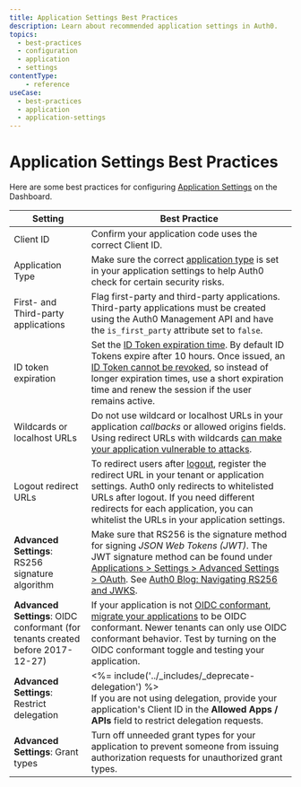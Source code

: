 ```yaml
---
title: Application Settings Best Practices
description: Learn about recommended application settings in Auth0.
topics:
  - best-practices
  - configuration
  - application
  - settings
contentType:
    - reference
useCase:
  - best-practices
  - application
  - application-settings
---
```

# Application Settings Best Practices

Here are some best practices for configuring [Application Settings](${manage_url}/#/applications) on the Dashboard.

| Setting | Best Practice |
| - | - |
| Client ID | Confirm your application code uses the correct Client ID. |
| Application Type | Make sure the correct [application type](/applications) is set in your application settings to help Auth0 check for certain security risks. |
| First- and Third-party applications | Flag first-party and third-party applications. Third-party applications must be created using the Auth0 Management API and have the `is_first_party` attribute set to `false`. |
| ID token expiration | Set the [ID Token expiration time](/tokens/id-tokens#token-lifetime). By default ID Tokens expire after 10 hours. Once issued, an [ID Token cannot be revoked](/tokens/guides/revoke-tokens), so instead of longer expiration times, use a short expiration time and renew the session if the user remains active. |
| Wildcards or localhost URLs | Do not use wildcard or localhost URLs in your application <dfn data-key="callback">callbacks</dfn> or allowed origins fields. Using redirect URLs with wildcards [can make your application vulnerable to attacks](https://www.owasp.org/index.php/Unvalidated_Redirects_and_Forwards_Cheat_Sheet). |
| Logout redirect URLs | To redirect users after [logout](/logout), register the redirect URL in your tenant or application settings. Auth0 only redirects to whitelisted URLs after logout. If you need different redirects for each application, you can whitelist the URLs in your application settings. |
| **Advanced Settings**: RS256 signature algorithm | Make sure that RS256 is the signature method for signing <dfn data-key="json-web-token">JSON Web Tokens (JWT)</dfn>. The JWT signature method can be found under [Applications > Settings > Advanced Settings > OAuth](${manage_url}/#/applications). See [Auth0 Blog: Navigating RS256 and JWKS](https://auth0.com/blog/navigating-rs256-and-jwks/). |
| **Advanced Settings**: OIDC conformant (for tenants created before 2017-12-27) | If your application is not [OIDC conformant](/api-auth/intro), [migrate your applications](/api-auth/tutorials/adoption) to be OIDC conformant. Newer tenants can only use OIDC conformant behavior. Test by turning on the OIDC conformant toggle and testing your application. |
| **Advanced Settings**: Restrict delegation | <%= include('../_includes/_deprecate-delegation') %> </br> If you are not using delegation, provide your application's Client ID in the **Allowed Apps / APIs** field to restrict delegation requests. |
| **Advanced Settings**: Grant types | Turn off unneeded grant types for your application to prevent someone from issuing authorization requests for unauthorized grant types. |
